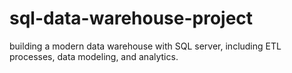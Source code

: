 # sql-data-warehouse-project
building a modern data warehouse with SQL server, including ETL processes, data modeling, and analytics.
